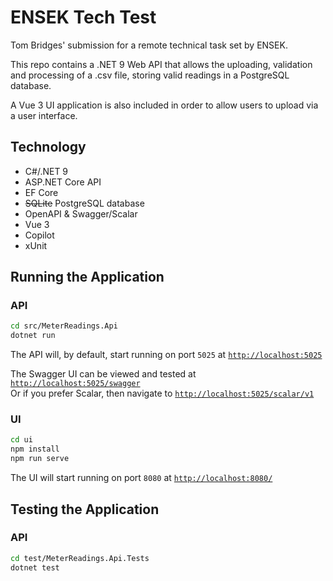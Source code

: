 # ENSEK Tech Test

Tom Bridges' submission for a remote technical task set by ENSEK.

This repo contains a .NET 9 Web API that allows the uploading, validation and processing of a .csv file, storing valid readings in a PostgreSQL database.

A Vue 3 UI application is also included in order to allow users to upload via a user interface.

## Technology

- C#/.NET 9
- ASP.NET Core API
- EF Core
- ~~SQLite~~ PostgreSQL database
- OpenAPI & Swagger/Scalar
- Vue 3
- Copilot
- xUnit

## Running the Application

### API

```bash
cd src/MeterReadings.Api
dotnet run
```

The API will, by default, start running on port `5025` at [`http://localhost:5025`](http://localhost:5025)

The Swagger UI can be viewed and tested at [`http://localhost:5025/swagger`](http://localhost:5025/swagger)  
Or if you prefer Scalar, then navigate to [`http://localhost:5025/scalar/v1`](http://localhost:5025/scalar/v1)

### UI

```bash
cd ui
npm install
npm run serve
```

The UI will start running on port `8080` at [`http://localhost:8080/`](http://localhost:8080/)

## Testing the Application

### API

```bash
cd test/MeterReadings.Api.Tests
dotnet test
```